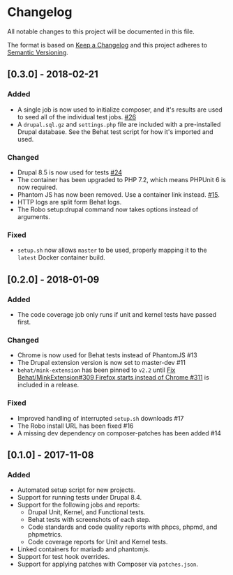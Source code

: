 # Changelog
All notable changes to this project will be documented in this file.

The format is based on [Keep a Changelog](http://keepachangelog.com/en/1.0.0/)
and this project adheres to [Semantic Versioning](http://semver.org/spec/v2.0.0.html).

## [0.3.0] - 2018-02-21

### Added

* A single job is now used to initialize composer, and it's results are used to
  seed all of the individual test jobs.
  [#26](https://github.com/deviantintegral/drupal_tests/pull/26/files)
* A `drupal.sql.gz` and `settings.php` file are included with a pre-installed
  Drupal database. See the Behat test script for how it's imported and used.

### Changed

* Drupal 8.5 is now used for tests [#24](https://github.com/deviantintegral/drupal_tests/pull/24)
* The container has been upgraded to PHP 7.2, which means PHPUnit 6 is now
  required.
* Phantom JS has now been removed. Use a container link instead. [#15](https://github.com/deviantintegral/drupal_tests/issues/15).
* HTTP logs are split form Behat logs.
* The Robo setup:drupal command now takes options instead of arguments.

### Fixed

* `setup.sh` now allows `master` to be used, properly mapping it to the
  `latest` Docker container build.

## [0.2.0] - 2018-01-09

### Added

* The code coverage job only runs if unit and kernel tests have passed first.

### Changed

* Chrome is now used for Behat tests instead of PhantomJS #13
* The Drupal extension version is now set to master-dev #11
* `behat/mink-extension` has been pinned to `v2.2` until
  [Fix Behat/MinkExtension#309 Firefox starts instead of Chrome #311](https://github.com/Behat/MinkExtension/pull/311)
  is included in a release.

### Fixed

* Improved handling of interrupted `setup.sh` downloads #17
* The Robo install URL has been fixed #16
* A missing dev dependency on composer-patches has been added #14

## [0.1.0] - 2017-11-08

### Added

* Automated setup script for new projects.
* Support for running tests under Drupal 8.4.
* Support for the following jobs and reports:
  * Drupal Unit, Kernel, and Functional tests.
  * Behat tests with screenshots of each step.
  * Code standards and code quality reports with phpcs, phpmd, and phpmetrics.
  * Code coverage reports for Unit and Kernel tests.
* Linked containers for mariadb and phantomjs.
* Support for test hook overrides.
* Support for applying patches with Composer via `patches.json`.


